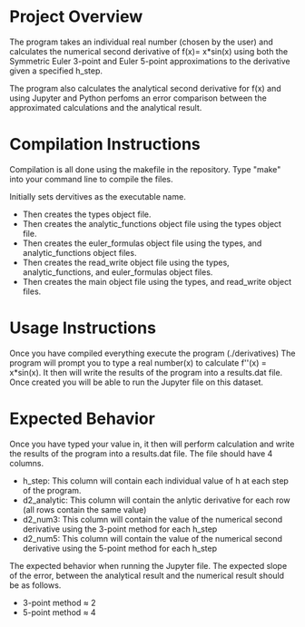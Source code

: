 # Project Overview
The program takes an individual real number (chosen by the user) and calculates the numerical second 
derivative of f(x)= x*sin(x) using both the Symmetric Euler 3-point and 
Euler 5-point approximations to the derivative given a specified h_step.

The program also calculates the analytical second derivative for f(x) and using Jupyter and Python perfoms an error comparison between the approximated calculations and the analytical result. 


# Compilation Instructions

Compilation is all done using the makefile in the repository. Type "make" into your command line to compile the files.

Initially sets dervitives as the executable name.
- Then creates the types object file.
- Then creates the analytic_functions object file using the types object file.
- Then creates the euler_formulas object file using the types, and analytic_functions object files.
- Then creates the read_write object file using the types, analytic_functions, and euler_formulas object files.
- Then creates the main object file using the types, and read_write object files.


# Usage Instructions

Once you have compiled everything execute the program (./derivatives)
The program will prompt you to type a real number(x) to calculate f''(x) = x*sin(x).
It then will write the results of the program into a results.dat file. 
Once created you will be able to run the Jupyter file on this dataset. 

# Expected Behavior

Once you have typed your value in, it then will perform calculation and write the results of the program into a results.dat file.
The file should have 4 columns.
- h_step: This column will contain each individual value of h at each step of the program.
- d2_analytic: This column will contain the anlytic derivative for each row (all rows contain the same value)
- d2_num3: This column will contain the value of the numerical second derivative using the 3-point method for each h_step
- d2_num5: This column will contain the value of the numerical second derivative using the 5-point method for each h_step

The expected behavior when running the Jupyter file. 
The expected slope of the error, between the analytical result and the numerical result should be as follows.
- 3-point method ≈ 2
- 5-point method ≈ 4


```python

```
